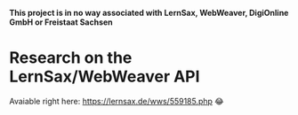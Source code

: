 **This project is in no way associated with LernSax, WebWeaver, DigiOnline GmbH or Freistaat Sachsen**

# Research on the LernSax/WebWeaver API

Avaiable right here: https://lernsax.de/wws/559185.php 😂
